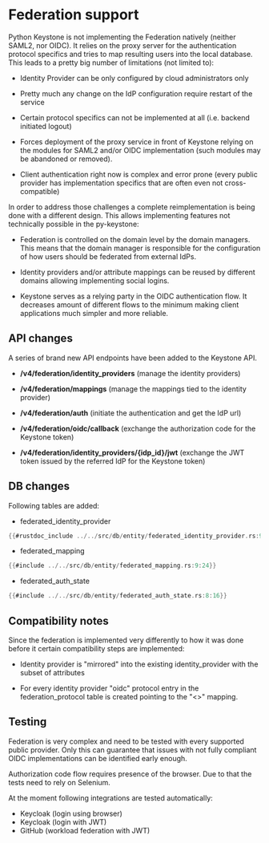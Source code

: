 # Federation support

Python Keystone is not implementing the Federation natively (neither SAML2, nor
OIDC). It relies on the proxy server for the authentication protocol specifics
and tries to map resulting users into the local database. This leads to a
pretty big number of limitations (not limited to):

- Identity Provider can be only configured by cloud administrators only

- Pretty much any change on the IdP configuration require restart of the service

- Certain protocol specifics can not be implemented at all (i.e. backend
  initiated logout)

- Forces deployment of the proxy service in front of Keystone relying on the
  modules for SAML2 and/or OIDC implementation (such modules may be abandoned
  or removed).

- Client authentication right now is complex and error prone (every public
  provider has implementation specifics that are often even not cross-compatible)

In order to address those challenges a complete reimplementation is being done
with a different design. This allows implementing features not technically
possible in the py-keystone:

- Federation is controlled on the domain level by the domain managers. This
  means that the domain manager is responsible for the configuration of how users
  should be federated from external IdPs.

- Identity providers and/or attribute mappings can be reused by different
  domains allowing implementing social logins.

- Keystone serves as a relying party in the OIDC authentication flow. It
  decreases amount of different flows to the minimum making client applications
  much simpler and more reliable.


## API changes

A series of brand new API endpoints have been added to the Keystone API.

- **/v4/federation/identity_providers** (manage the identity providers)

- **/v4/federation/mappings** (manage the mappings tied to the identity provider)

- **/v4/federation/auth** (initiate the authentication and get the IdP url)

- **/v4/federation/oidc/callback** (exchange the authorization code for the Keystone token)

- **/v4/federation/identity_providers/{idp_id}/jwt**
  (exchange the JWT token issued by the referred IdP for the Keystone token)

## DB changes

Following tables are added:

- federated_identity_provider

```rust
{{#rustdoc_include ../../src/db/entity/federated_identity_provider.rs:9:21}}
```

- federated_mapping

```rust
{{#include ../../src/db/entity/federated_mapping.rs:9:24}}
```

- federated_auth_state

```rust
{{#include ../../src/db/entity/federated_auth_state.rs:8:16}}
```


## Compatibility notes

Since the federation is implemented very differently to how it was done before
it certain compatibility steps are implemented:

- Identity provider is "mirrored" into the existing identity_provider with the
  subset of attributes

- For every identity provider "oidc" protocol entry in the federation_protocol
  table is created pointing to the "<<null>>" mapping.

## Testing

Federation is very complex and need to be tested with every supported public
provider. Only this can guarantee that issues with not fully compliant OIDC
implementations can be identified early enough.

Authorization code flow requires presence of the browser. Due to that the tests
need to rely on Selenium.

At the moment following integrations are tested automatically:

- Keycloak (login using browser)
- Keycloak (login with JWT)
- GitHub (workload federation with JWT)

